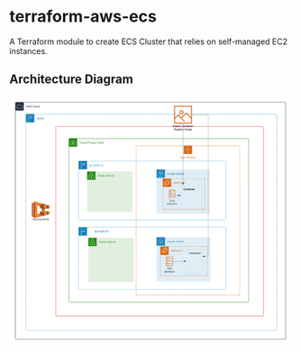 # terraform-aws-ecs

A Terraform module to create ECS Cluster that relies on self-managed EC2 instances.

## Architecture Diagram

![ECS Architecture Diagram](./diagrams/ecs-architecture.png)
